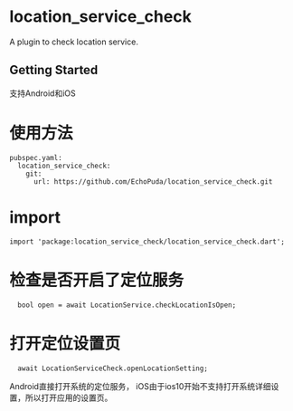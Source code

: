 # location_service_check

A plugin to check location service.

## Getting Started
支持Android和iOS
<br>

# 使用方法
```
pubspec.yaml:
  location_service_check:
    git:
      url: https://github.com/EchoPuda/location_service_check.git
```
      
# import
```
import 'package:location_service_check/location_service_check.dart';
```

# 检查是否开启了定位服务
```
  bool open = await LocationService.checkLocationIsOpen; 
```
  
# 打开定位设置页
```
  await LocationServiceCheck.openLocationSetting;
```
  
  Android直接打开系统的定位服务， iOS由于ios10开始不支持打开系统详细设置，所以打开应用的设置页。

